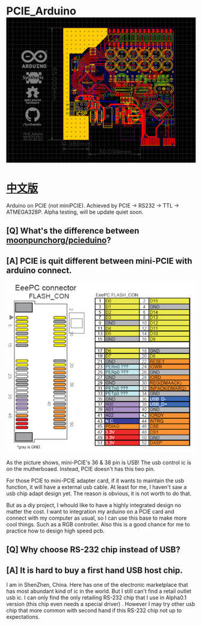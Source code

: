 # PCIE_Arduino ![(Image loading)](README/img/0.png)
# [中文版](README/READMEcn.md)

Arduino on PCIE (not miniPCIE). Achieved by PCIE → RS232 → TTL → ATMEGA328P.
Alpha testing, will be update quiet soon.

[Q] What's the difference between [moonpunchorg/pcieduino](https://github.com/moonpunchorg/pcieduino)?
---
[A] PCIE is quit different between mini-PCIE with arduino connect.
---
![](README/img/mini-PCIE.png)

As the picture shows, mini-PCIE's 36 & 38 pin is USB! The usb control ic is on the mutherboaed.
Instead, PCIE doesn't has this two pin.

For those PCIE to mini-PCIE adapter card, if it wants to maintain the usb function, it will have a external usb cable. At least for me, I haven't saw a usb chip adapt design yet. The reason is obvious, it is not worth to do that.

But as a diy project, I whould like to have a highly integrated design no matter the cost. I want to integration my arduino on a PCIE card and connect with my computer as usual, so I can use this base to make more cool things. Such as a RGB controller. Also this is a good chance for me to practice how to design high speed pcb.

[Q] Why choose RS-232 chip instead of USB?
---
[A] It is hard to buy a first hand USB host chip.
---
I am in ShenZhen, China. Here has one of the electronic marketplace that has most abundant kind of ic in the world. But I still can't find a retail outlet usb ic. I can only find the only retailing RS-232 chip that I use in Alpha0.1 version (this chip even needs a special driver) . However I may try other usb chip that more common with second hand if this RS-232 chip not up to expectations.